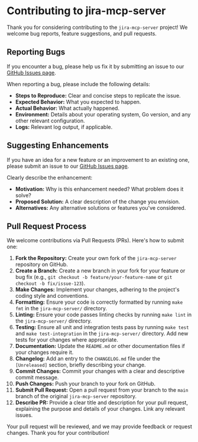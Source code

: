 # Contributing to jira-mcp-server

Thank you for considering contributing to the `jira-mcp-server` project! We welcome bug reports, feature suggestions, and pull requests.

## Reporting Bugs

If you encounter a bug, please help us fix it by submitting an issue to our [GitHub Issues page](https://github.com/your-username/jira-mcp-server/issues). <!-- TODO: Replace with actual link when available -->

When reporting a bug, please include the following details:

*   **Steps to Reproduce:** Clear and concise steps to replicate the issue.
*   **Expected Behavior:** What you expected to happen.
*   **Actual Behavior:** What actually happened.
*   **Environment:** Details about your operating system, Go version, and any other relevant configuration.
*   **Logs:** Relevant log output, if applicable.

## Suggesting Enhancements

If you have an idea for a new feature or an improvement to an existing one, please submit an issue to our [GitHub Issues page](https://github.com/your-username/jira-mcp-server/issues). <!-- TODO: Replace with actual link when available -->

Clearly describe the enhancement:

*   **Motivation:** Why is this enhancement needed? What problem does it solve?
*   **Proposed Solution:** A clear description of the change you envision.
*   **Alternatives:** Any alternative solutions or features you've considered.

## Pull Request Process

We welcome contributions via Pull Requests (PRs). Here's how to submit one:

1.  **Fork the Repository:** Create your own fork of the `jira-mcp-server` repository on GitHub.
2.  **Create a Branch:** Create a new branch in your fork for your feature or bug fix (e.g., `git checkout -b feature/your-feature-name` or `git checkout -b fix/issue-123`).
3.  **Make Changes:** Implement your changes, adhering to the project's coding style and conventions.
4.  **Formatting:** Ensure your code is correctly formatted by running `make fmt` in the `jira-mcp-server/` directory.
5.  **Linting:** Ensure your code passes linting checks by running `make lint` in the `jira-mcp-server/` directory.
6.  **Testing:** Ensure all unit and integration tests pass by running `make test` and `make test-integration` in the `jira-mcp-server/` directory. Add new tests for your changes where appropriate.
7.  **Documentation:** Update the `README.md` or other documentation files if your changes require it.
8.  **Changelog:** Add an entry to the `CHANGELOG.md` file under the `[Unreleased]` section, briefly describing your change.
9.  **Commit Changes:** Commit your changes with a clear and descriptive commit message.
10. **Push Changes:** Push your branch to your fork on GitHub.
11. **Submit Pull Request:** Open a pull request from your branch to the `main` branch of the original `jira-mcp-server` repository.
12. **Describe PR:** Provide a clear title and description for your pull request, explaining the purpose and details of your changes. Link any relevant issues.

Your pull request will be reviewed, and we may provide feedback or request changes. Thank you for your contribution!